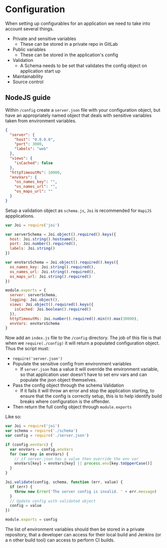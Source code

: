 # Configuration

When setting up configurables for an application we need to take into account several things.

- Private and sensitive variables
  - These can be stored in a private repo in GitLab
- Public variables
  - These can be stored in the application's config
- Validation
  - A Schema needs to be set that validates the config object on application start up
- Maintainability
- Source control

## NodeJS guide

Within `/config` create a `server.json` file with your configuration object, but have an appropriately named object that deals with sensitive variables taken from environment variables.

```json
{
  "server": {
    "host": "0.0.0.0",
    "port": 3000,
    "labels": "web"
  },
  "views": {
    "isCached": false
  },
  "httpTimeoutMs": 10000,
  "envVars": {
    "os_names_key": "",
    "os_names_url": "",
    "os_maps_url": ""
  }
}
```

Setup a validation object as `schema.js`, `Joi` is recommended for `HapiJS`
appplications.

```javascript
var Joi = require('joi')

var serverSchema = Joi.object().required().keys({
  host: Joi.string().hostname(),
  port: Joi.number().required(),
  labels: Joi.string()
})

var envVarsSchema = Joi.object().required().keys({
  os_names_key: Joi.string().required(),
  os_names_url: Joi.string().required(),
  os_maps_url: Joi.string().required()
})

module.exports = {
  server: serverSchema,
  logging: Joi.object(),
  views: Joi.object().required().keys({
    isCached: Joi.boolean().required()
  }),
  httpTimeoutMs: Joi.number().required().min(0).max(30000),
  envVars: envVarsSchema
}
```

Now add an `index.js` file to the `/config` directory.  The job of this file is
that when we `require(./config)` it will return a populated configuration
object. Thus the script must:

- `require('server.json')`
- Populate the sensitive config from environment variables
  - If `server.json` has a value it will override the environment variable, so that application user doesn't have to set env vars and can populate the json object themselves.
- Pass the config object through the schema Validation
  - If it fails it will throw an error and stop the application starting, to ensure that the config is correctly setup, this is to help identify build breaks where configuration is the offender.
- Then return the full config object through `module.exports`

Like so:

```javascript
var Joi = require('joi')
var schema = require('./schema')
var config = require('./server.json')

if (config.envVars) {
  var envVars = config.envVars
  for (var key in envVars) {
    // if server.json has a value then override the env var
    envVars[key] = envVars[key] || process.env[key.toUpperCase()]
  }
}

Joi.validate(config, schema, function (err, value) {
  if (err) {
    throw new Error('The server config is invalid. ' + err.message)
  }
  // Update config with validated object
  config = value
})

module.exports = config
```

The list of environment variables should then be stored in a private repository, that a developer can access for their local build and Jenkins (or a n other build tool) can access to perform CI builds.
